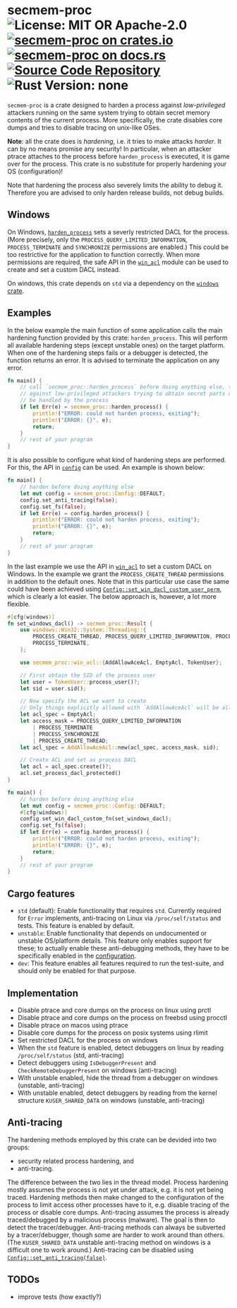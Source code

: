 # secmem-proc ![License: MIT OR Apache-2.0](https://img.shields.io/badge/license-MIT%20OR%20Apache--2.0-blue) [![secmem-proc on crates.io](https://img.shields.io/crates/v/secmem-proc)](https://crates.io/crates/secmem-proc) [![secmem-proc on docs.rs](https://docs.rs/secmem-proc/badge.svg)](https://docs.rs/secmem-proc) [![Source Code Repository](https://img.shields.io/badge/Code-On%20GitHub-blue?logo=GitHub)](https://github.com/niluxv/secmem-proc) ![Rust Version: none](https://img.shields.io/badge/rustc--orange.svg)

`secmem-proc` is a crate designed to harden a process against *low-privileged* attackers running on the same system trying to obtain secret memory contents of the current process. More specifically, the crate disables core dumps and tries to disable tracing on unix-like OSes.

**Note**: all the crate does is *hardening*, i.e. it tries to make attacks *harder*. It can by no means promise any security! In particular, when an attacker ptrace attaches to the process before `harden_process` is executed, it is game over for the process. This crate is no substitute for properly hardening your OS (configuration)!

Note that hardening the process also severely limits the ability to debug it. Therefore you are advised to only harden release builds, not debug builds.


## Windows

On Windows, [`harden_process`][__link0] sets a severly restricted DACL for the process. (More precisely, only the `PROCESS_QUERY_LIMITED_INFORMATION`, `PROCESS_TERMINATE` and `SYNCHRONIZE` permissions are enabled.) This could be too restrictive for the application to function correctly. When more permissions are required, the safe API in the [`win_acl`][__link1] module can be used to create and set a custom DACL instead.

On windows, this crate depends on `std` via a dependency on the [`windows` crate][__link2].


## Examples

In the below example the main function of some application calls the main hardening function provided by this crate: `harden_process`. This will perform all available hardening steps (except unstable ones) on the target platform. When one of the hardening steps fails or a debugger is detected, the function returns an error. It is advised to terminate the application on any error.


```rust
fn main() {
    // call `secmem_proc::harden_process` before doing anything else, to harden the process
    // against low-privileged attackers trying to obtain secret parts of memory which will
    // be handled by the process
    if let Err(e) = secmem_proc::harden_process() {
        println!("ERROR: could not harden process, exiting");
        println!("ERROR: {}", e);
        return;
    }
    // rest of your program
}
```

It is also possible to configure what kind of hardening steps are performed. For this, the API in [`config`][__link3] can be used. An example is shown below:


```rust
fn main() {
    // harden before doing anything else
    let mut config = secmem_proc::Config::DEFAULT;
    config.set_anti_tracing(false);
    config.set_fs(false);
    if let Err(e) = config.harden_process() {
        println!("ERROR: could not harden process, exiting");
        println!("ERROR: {}", e);
        return;
    }
    // rest of your program
}
```

In the last example we use the API in [`win_acl`][__link4] to set a custom DACL on Windows. In the example we grant the `PROCESS_CREATE_THREAD` permissions in addition to the default ones. Note that in this particular use case the same could have been achieved using [`Config::set_win_dacl_custom_user_perm`][__link5], which is clearly a lot easier. The below approach is, however, a lot more flexible.


```rust
#[cfg(windows)]
fn set_windows_dacl() -> secmem_proc::Result {
    use windows::Win32::System::Threading::{
        PROCESS_CREATE_THREAD, PROCESS_QUERY_LIMITED_INFORMATION, PROCESS_SYNCHRONIZE,
        PROCESS_TERMINATE,
    };

    use secmem_proc::win_acl::{AddAllowAceAcl, EmptyAcl, TokenUser};

    // First obtain the SID of the process user
    let user = TokenUser::process_user()?;
    let sid = user.sid();

    // Now specify the ACL we want to create
    // Only things explicitly allowed with `AddAllowAceAcl` will be allowed; noting else
    let acl_spec = EmptyAcl;
    let access_mask = PROCESS_QUERY_LIMITED_INFORMATION
        | PROCESS_TERMINATE
        | PROCESS_SYNCHRONIZE
        | PROCESS_CREATE_THREAD;
    let acl_spec = AddAllowAceAcl::new(acl_spec, access_mask, sid);

    // Create ACL and set as process DACL
    let acl = acl_spec.create()?;
    acl.set_process_dacl_protected()
}

fn main() {
    // harden before doing anything else
    let mut config = secmem_proc::Config::DEFAULT;
    #[cfg(windows)]
    config.set_win_dacl_custom_fn(set_windows_dacl);
    config.set_fs(false);
    if let Err(e) = config.harden_process() {
        println!("ERROR: could not harden process, exiting");
        println!("ERROR: {}", e);
        return;
    }
    // rest of your program
}
```


## Cargo features

 - `std` (default): Enable functionality that requires `std`. Currently required for `Error` implements, anti-tracing on Linux via `/proc/self/status` and tests. This feature is enabled by default.
 - `unstable`: Enable functionality that depends on undocumented or unstable OS/platform details. This feature only enables support for these; to actually enable these anti-debugging methods, they have to be specifically enabled in the [configuration][__link6].
 - `dev`: This feature enables all features required to run the test-suite, and should only be enabled for that purpose.


## Implementation

 - Disable ptrace and core dumps on the process on linux using prctl
 - Disable ptrace and core dumps on the process on freebsd using procctl
 - Disable ptrace on macos using ptrace
 - Disable core dumps for the process on posix systems using rlimit
 - Set restricted DACL for the process on windows
 - When the `std` feature is enabled, detect debuggers on linux by reading `/proc/self/status` (std, anti-tracing)
 - Detect debuggers using `IsDebuggerPresent` and `CheckRemoteDebuggerPresent` on windows (anti-tracing)
 - With unstable enabled, hide the thread from a debugger on windows (unstable, anti-tracing)
 - With unstable enabled, detect debuggers by reading from the kernel structure `KUSER_SHARED_DATA` on windows (unstable, anti-tracing)


## Anti-tracing

The hardening methods employed by this crate can be devided into two groups:

 - security related process hardening, and
 - anti-tracing.

The difference between the two lies in the thread model. Process hardening mostly assumes the process is not yet under attack, e.g. it is not yet being traced. Hardening methods then make changed to the configuration of the process to limit access other processes have to it, e.g. disable tracing of the process or disable core dumps. Anti-tracing assumes the process is already traced/debugged by a malicious process (malware). The goal is then to detect the tracer/debugger. Anti-tracing methods can always be subverted by a tracer/debugger, though some are harder to work around than others. (The `KUSER_SHARED_DATA` unstable anti-tracing method on windows is a difficult one to work around.) Anti-tracing can be disabled using [`Config::set_anti_tracing(false)`][__link7].


## TODOs

 - improve tests (how exactly?)


 [__cargo_doc2readme_dependencies_info]: ggGkYW0BYXSEG71F3OPwqbpvG9IQ5w6Zri17Gx1ipmWFPJ-eG-CMco2qCPLiYXKEG69mKMQw-fWlG5Ggq_KDeMqdG-rOpYR0WToZG-8DtyKQ2i-8YWSBg2tzZWNtZW0tcHJvY2UwLjIuMWtzZWNtZW1fcHJvYw
 [__link0]: https://docs.rs/secmem-proc/0.2.1/secmem_proc/?search=harden::harden_process
 [__link1]: https://docs.rs/secmem-proc/0.2.1/secmem_proc/win_acl/index.html
 [__link2]: https://crates.io/crates/windows
 [__link3]: https://docs.rs/secmem-proc/0.2.1/secmem_proc/config/index.html
 [__link4]: https://docs.rs/secmem-proc/0.2.1/secmem_proc/win_acl/index.html
 [__link5]: https://docs.rs/secmem-proc/0.2.1/secmem_proc/?search=config::Config::set_win_dacl_custom_user_perm
 [__link6]: https://docs.rs/secmem-proc/0.2.1/secmem_proc/?search=config::Config
 [__link7]: https://docs.rs/secmem-proc/0.2.1/secmem_proc/?search=config::Config::set_anti_tracing

